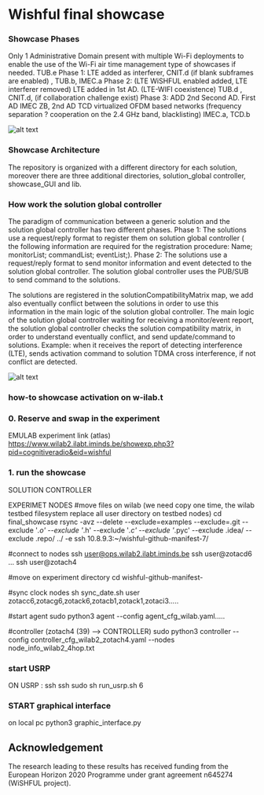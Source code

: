 Wishful final showcase
============================

### Showcase Phases

Only 1 Administrative Domain present with multiple Wi-Fi deployments to enable the use of the Wi-Fi air time management type of showcases if needed. TUB.e
    Phase 1: LTE added as interferer, CNIT.d (if blank subframes are enabled) , TUB.b, IMEC.a
    Phase 2: (LTE WiSHFUL enabled added, LTE interferer removed) LTE added in 1st AD. (LTE-WIFI coexistence)  TUB.d , CNIT.d, (if collaboration challenge exist)
Phase 3: ADD 2nd Second AD.
    First AD IMEC ZB, 2nd AD TCD virtualized OFDM based networks (frequency separation ? cooperation on the 2.4 GHz band,  blacklisting) IMEC.a, TCD.b

![alt text](https://github.com/wishful-project/final_showcase/blob/master/final-showcase-architecture.jpg)

### Showcase Architecture

The repository is organized with a different directory for each solution, moreover there are three additional directories, solution_global controller, showcase_GUI and lib.


### How work the solution global controller

The paradigm of communication between a generic solution and the solution global controller has two different phases.
    Phase 1: The solutions use a request/reply format to register them on solution global controller ( the following information
    are required for the registration procedure: Name; monitorList; commandList; eventList;).
    Phase 2: The solutions use a request/reply format to send monitor information and event detected to the solution global controller.
    The solution global controller uses the PUB/SUB to send command to the solutions.

The solutions are registered in the solutionCompatibilityMatrix map, we add also eventually conflict between the solutions in order to
use this information in the main logic of the solution global controller. The main logic of the solution global controller waiting for
receiving a monitor/event report, the solution global controller checks the solution compatibility matrix, in order to understand eventually conflict,
and send update/command to solutions. Example: when it receives the report of detecting interference (LTE),
sends activation command to solution TDMA cross interference, if not conflict are detected.

![alt text](https://github.com/wishful-project/final_showcase/blob/master/solution-global-controller-main-logic.jpg)

### how-to showcase activation on w-ilab.t

### 0. Reserve and swap in the experiment
 EMULAB experiment link (atlas)
 https://www.wilab2.ilabt.iminds.be/showexp.php3?pid=cognitiveradio&eid=wishful
 
### 1. run the showcase 
 SOLUTION CONTROLLER

 EXPERIMET NODES
 #move files on wilab (we need copy one time, the wilab testbed filesystem replace all user directory on testbed nodes)
    cd final_showcase
    rsync -avz --delete --exclude=examples --exclude=.git --exclude '*.o' --exclude '*.h' --exclude '*.c' --exclude '*.pyc' --exclude .idea/ --exclude .repo/ ../  -e ssh 10.8.9.3:~/wishful-github-manifest-7/

 #connect to nodes
  ssh user@ops.wilab2.ilabt.iminds.be
  ssh user@zotacd6
  ...
  ssh user@zotach4

 #move on experiment directory
  cd wishful-github-manifest-

 #sync clock nodes
  sh sync_date.sh user zotacc6,zotacg6,zotack6,zotacb1,zotack1,zotaci3.....

 #start agent
  sudo python3 agent --config agent_cfg_wilab.yaml.....

 #controller (zotach4 (39) --> CONTROLLER)
 sudo python3 controller --config controller_cfg_wilab2_zotach4.yaml --nodes node_info_wilab2_4hop.txt


### start USRP
ON USRP :
ssh
    ssh
        sudo sh run_usrp.sh 6


### START graphical interface
on local pc
    python3 graphic_interface.py


## Acknowledgement

The research leading to these results has received funding from the European
Horizon 2020 Programme under grant agreement n645274 (WiSHFUL project).